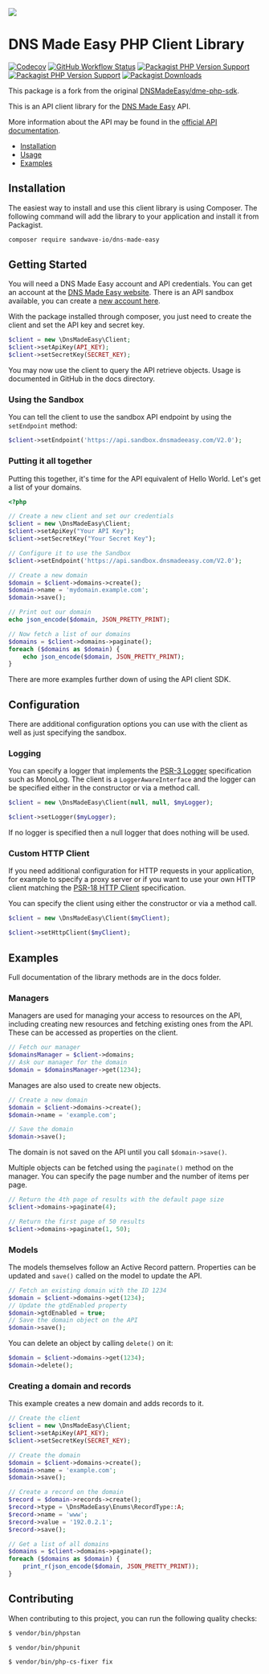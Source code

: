 [![](https://user-images.githubusercontent.com/60096509/91668964-54ecd500-eb11-11ea-9c35-e8f0b20b277a.png)](https://sandwave.io)

# DNS Made Easy PHP Client Library

[![Codecov](https://codecov.io/gh/sandwave-io/dme-sdk-php/branch/main/graph/badge.svg?token=CDT60O8O03)](https://app.codecov.io/gh/sandwave-io/dme-sdk-php)
[![GitHub Workflow Status](https://img.shields.io/github/actions/workflow/status/sandwave-io/dme-sdk-php/test.yml?branch=main)](https://github.com/sandwave-io/dme-sdk-php/actions)
[![Packagist PHP Version Support](https://img.shields.io/packagist/php-v/sandwave-io/dns-made-easy)](https://packagist.org/packages/sandwave-io/dns-made-easy)
[![Packagist PHP Version Support](https://img.shields.io/packagist/v/sandwave-io/dns-made-easy)](https://packagist.org/packages/sandwave-io/dns-made-easy)
[![Packagist Downloads](https://img.shields.io/packagist/dt/sandwave-io/dns-made-easy)](https://packagist.org/packages/sandwave-io/dns-made-easy)

This package is a fork from the original <a href="https://github.com/DNSMadeEasy/dme-php-sdk">DNSMadeEasy/dme-php-sdk</a>.

This is an API client library for the [DNS Made Easy](https://www.dnsmadeeasy.com) API.

More information about the API may be found in the [official API documentation](https://api-docs.dnsmadeeasy.com/).

- [Installation](#installation)
- [Usage](#usage)
- [Examples](#examples)

## Installation

The easiest way to install and use this client library is using Composer. The following command will add the library to your application and install it from Packagist.

```bash
composer require sandwave-io/dns-made-easy
```

## Getting Started

You will need a DNS Made Easy account and API credentials. You can get an account at the [DNS Made Easy website](https://www.dnsmadeeasy.com). There is an API sandbox available, you can create a [new account here](https://sandbox.dnsmadeeasy.com/account/new).

With the package installed through composer, you just need to create the client and set the API key and secret key.

```php
$client = new \DnsMadeEasy\Client;
$client->setApiKey(API_KEY);
$client->setSecretKey(SECRET_KEY);
```

You may now use the client to query the API retrieve objects. Usage is documented in GitHub in the docs directory.

### Using the Sandbox

You can tell the client to use the sandbox API endpoint by using the `setEndpoint` method:

```php
$client->setEndpoint('https://api.sandbox.dnsmadeeasy.com/V2.0');
```

### Putting it all together

Putting this together, it's time for the API equivalent of Hello World. Let's get a list of your domains.

```php
<?php

// Create a new client and set our credentials
$client = new \DnsMadeEasy\Client;
$client->setApiKey("Your API Key");
$client->setSecretKey("Your Secret Key");

// Configure it to use the Sandbox
$client->setEndpoint('https://api.sandbox.dnsmadeeasy.com/V2.0');

// Create a new domain
$domain = $client->domains->create();
$domain->name = 'mydomain.example.com';
$domain->save();

// Print out our domain
echo json_encode($domain, JSON_PRETTY_PRINT);

// Now fetch a list of our domains
$domains = $client->domains->paginate();
foreach ($domains as $domain) {
    echo json_encode($domain, JSON_PRETTY_PRINT);
}
```

There are more examples further down of using the API client SDK.

## Configuration

There are additional configuration options you can use with the client as well as just specifying the sandbox.

### Logging

You can specify a logger that implements the [PSR-3 Logger](https://www.php-fig.org/psr/psr-3/) specification such as MonoLog. The client is a `LoggerAwareInterface` and the logger can be specified either in the constructor or via a method call.

```php
$client = new \DnsMadeEasy\Client(null, null, $myLogger);
```

```php
$client->setLogger($myLogger);
```

If no logger is specified then a null logger that does nothing will be used.

### Custom HTTP Client

If you need additional configuration for HTTP requests in your application, for example to specify a proxy server or if you want to use your own HTTP client matching the [PSR-18 HTTP Client](https://www.php-fig.org/psr/psr-18/) specification.

You can specify the client using either the constructor or via a method call.

```php
$client = new \DnsMadeEasy\Client($myClient);
```

```php
$client->setHttpClient($myClient);
```

## Examples

Full documentation of the library methods are in the docs folder.

### Managers

Managers are used for managing your access to resources on the API, including creating new resources and fetching existing ones from the API. These can be accessed as properties on the client.

```php
// Fetch our manager
$domainsManager = $client->domains;
// Ask our manager for the domain
$domain = $domainsManager->get(1234);
```

Manages are also used to create new objects.

```php
// Create a new domain
$domain = $client->domains->create();
$domain->name = 'example.com';

// Save the domain
$domain->save();
```

The domain is not saved on the API until you call `$domain->save()`.

Multiple objects can be fetched using the `paginate()` method on the manager. You can specify the page number and the number of items per page.

```php
// Return the 4th page of results with the default page size
$client->domains->paginate(4);

// Return the first page of 50 results
$client->domains->paginate(1, 50);
```

### Models

The models themselves follow an Active Record pattern. Properties can be updated and `save()` called on the model to update the API.

```php
// Fetch an existing domain with the ID 1234
$domain = $client->domains->get(1234);
// Update the gtdEnabled property
$domain->gtdEnabled = true;
// Save the domain object on the API
$domain->save();
```

You can delete an object by calling `delete()` on it:

```php
$domain = $client->domains->get(1234);
$domain->delete();
```

### Creating a domain and records

This example creates a new domain and adds records to it.

```php
// Create the client
$client = new \DnsMadeEasy\Client;
$client->setApiKey(API_KEY);
$client->setSecretKey(SECRET_KEY);

// Create the domain
$domain = $client->domains->create();
$domain->name = 'example.com';
$domain->save();

// Create a record on the domain
$record = $domain->records->create();
$record->type = \DnsMadeEasy\Enums\RecordType::A;
$record->name = 'www';
$record->value = '192.0.2.1';
$record->save();

// Get a list of all domains
$domains = $client->domains->paginate();
foreach ($domains as $domain) {
    print_r(json_encode($domain, JSON_PRETTY_PRINT));
}
```

## Contributing

When contributing to this project, you can run the following quality checks:

```bash
$ vendor/bin/phpstan
```

```bash
$ vendor/bin/phpunit
```

```bash
$ vendor/bin/php-cs-fixer fix
```
